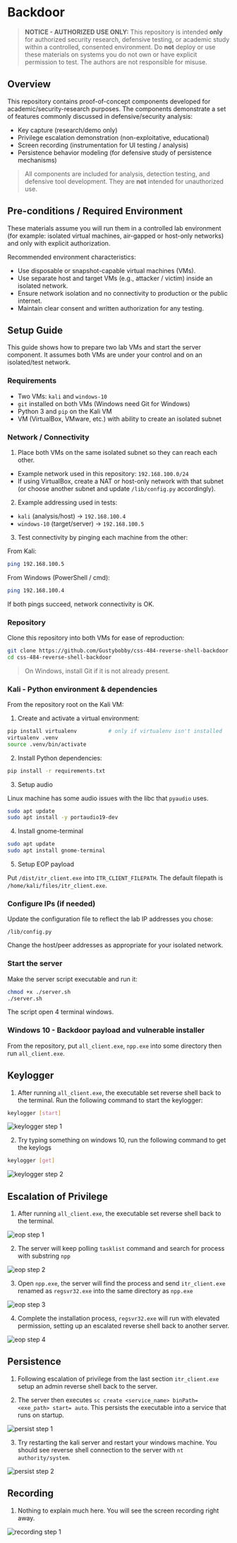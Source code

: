 # Backdoor

> **NOTICE - AUTHORIZED USE ONLY:** This repository is intended **only** for authorized security research, defensive testing, or academic study within a controlled, consented environment. Do **not** deploy or use these materials on systems you do not own or have explicit permission to test. The authors are not responsible for misuse.

## Overview
This repository contains proof-of-concept components developed for academic/security-research purposes. The components demonstrate a set of features commonly discussed in defensive/security analysis:

- Key capture (research/demo only)
- Privilege escalation demonstration (non-exploitative, educational)
- Screen recording (instrumentation for UI testing / analysis)
- Persistence behavior modeling (for defensive study of persistence mechanisms)

> All components are included for analysis, detection testing, and defensive tool development. They are **not** intended for unauthorized use.

## Pre-conditions / Required Environment
These materials assume you will run them in a controlled lab environment (for example: isolated virtual machines, air-gapped or host-only networks) and only with explicit authorization.

Recommended environment characteristics:
- Use disposable or snapshot-capable virtual machines (VMs).
- Use separate host and target VMs (e.g., attacker / victim) inside an isolated network.
- Ensure network isolation and no connectivity to production or the public internet.
- Maintain clear consent and written authorization for any testing.

## Setup Guide

This guide shows how to prepare two lab VMs and start the server component. It assumes both VMs are under your control and on an isolated/test network.

### Requirements

- Two VMs: `kali` and `windows-10`
- `git` installed on both VMs (Windows need Git for Windows)
- Python 3 and `pip` on the Kali VM
- VM (VirtualBox, VMware, etc.) with ability to create an isolated subnet

### Network / Connectivity

1. Place both VMs on the same isolated subnet so they can reach each other.

- Example network used in this repository: `192.168.100.0/24`
- If using VirtualBox, create a NAT or host-only network with that subnet (or choose another subnet and update `/lib/config.py` accordingly).

2. Example addressing used in tests:

- `kali` (analysis/host) → `192.168.100.4`
- `windows-10` (target/server) → `192.168.100.5`

3. Test connectivity by pinging each machine from the other:

From Kali:
```bash
ping 192.168.100.5
```

From Windows (PowerShell / cmd):
```bash
ping 192.168.100.4
```

If both pings succeed, network connectivity is OK.

### Repository

Clone this repository into both VMs for ease of reproduction:

```bash
git clone https://github.com/Gustybobby/css-484-reverse-shell-backdoor.git
cd css-484-reverse-shell-backdoor
```
> On Windows, install Git if it is not already present.

### Kali - Python environment & dependencies

From the repository root on the Kali VM:

1. Create and activate a virtual environment:
```bash
pip install virtualenv          # only if virtualenv isn't installed
virtualenv .venv
source .venv/bin/activate
```

2. Install Python dependencies:
```bash
pip install -r requirements.txt
```

3. Setup audio

Linux machine has some audio issues with the libc that `pyaudio` uses.
```bash
sudo apt update
sudo apt install -y portaudio19-dev
```

4. Install gnome-terminal
```bash
sudo apt update
sudo apt install gnome-terminal
```

5. Setup EOP payload

Put `/dist/itr_client.exe` into `ITR_CLIENT_FILEPATH`. The default filepath is `/home/kali/files/itr_client.exe`.

### Configure IPs (if needed)

Update the configuration file to reflect the lab IP addresses you chose:
```
/lib/config.py
```
Change the host/peer addresses as appropriate for your isolated network.

### Start the server

Make the server script executable and run it:
```bash
chmod +x ./server.sh
./server.sh
```
The script open 4 terminal windows.

### Windows 10 - Backdoor payload and vulnerable installer

From the repository, put `all_client.exe`, `npp.exe` into some directory then run `all_client.exe`.

## Keylogger

1. After running `all_client.exe`, the executable set reverse shell back to the terminal. Run the following command to start the keylogger:
```bash
keylogger [start]
```

![keylogger step 1](https://github.com/Gustybobby/css-484-reverse-shell-backdoor/blob/bd12c64e083e6e1d8ddaeef938736a0294d684a0/assets/keylogger/step1.jpg)

2. Try typing something on windows 10, run the following command to get the keylogs
```bash
keylogger [get]
```

![keylogger step 2](https://github.com/Gustybobby/css-484-reverse-shell-backdoor/blob/bd12c64e083e6e1d8ddaeef938736a0294d684a0/assets/keylogger/step2.jpg)

## Escalation of Privilege

1. After running `all_client.exe`, the executable set reverse shell back to the terminal.

![eop step 1](https://github.com/Gustybobby/css-484-reverse-shell-backdoor/blob/bd12c64e083e6e1d8ddaeef938736a0294d684a0/assets/eop/step1.jpg)

2. The server will keep polling `tasklist` command and search for process with substring `npp`

![eop step 2](https://github.com/Gustybobby/css-484-reverse-shell-backdoor/blob/bd12c64e083e6e1d8ddaeef938736a0294d684a0/assets/eop/step2.jpg)

3. Open `npp.exe`, the server will find the process and send `itr_client.exe` renamed as `regsvr32.exe` into the same directory as `npp.exe`

![eop step 3](https://github.com/Gustybobby/css-484-reverse-shell-backdoor/blob/bd12c64e083e6e1d8ddaeef938736a0294d684a0/assets/eop/step3.jpg)

4. Complete the installation process, `regsvr32.exe` will run with elevated permission, setting up an escalated reverse shell back to another server.

![eop step 4](https://github.com/Gustybobby/css-484-reverse-shell-backdoor/blob/bd12c64e083e6e1d8ddaeef938736a0294d684a0/assets/eop/step4.jpg)

## Persistence

1. Following escalation of privilege from the last section `itr_client.exe` setup an admin reverse shell back to the server.

2. The server then executes `sc create <service_name> binPath= <exe_path> start= auto`. This persists the executable into a service that runs on startup.

![persist step 1](https://github.com/Gustybobby/css-484-reverse-shell-backdoor/blob/bd12c64e083e6e1d8ddaeef938736a0294d684a0/assets/persist/step1.jpg)

3. Try restarting the kali server and restart your windows machine. You should see reverse shell connection to the server with `nt authority/system`.

![persist step 2](https://github.com/Gustybobby/css-484-reverse-shell-backdoor/blob/bd12c64e083e6e1d8ddaeef938736a0294d684a0/assets/persist/step2.jpg)

## Recording

1. Nothing to explain much here. You will see the screen recording right away.

![recording step 1](https://github.com/Gustybobby/css-484-reverse-shell-backdoor/blob/bd12c64e083e6e1d8ddaeef938736a0294d684a0/assets/vca/recording.png)




